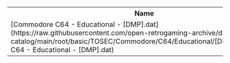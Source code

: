 <table>
<tr><th>Name</th><th>Size</th></tr>
<tr><td>[Commodore C64 - Educational - [DMP].dat](https://raw.githubusercontent.com/open-retrogaming-archive/dat-catalog/main/root/basic/TOSEC/Commodore/C64/Educational/[DMP]/Commodore C64 - Educational - [DMP].dat)</td><td>845</td></tr>
</table>
